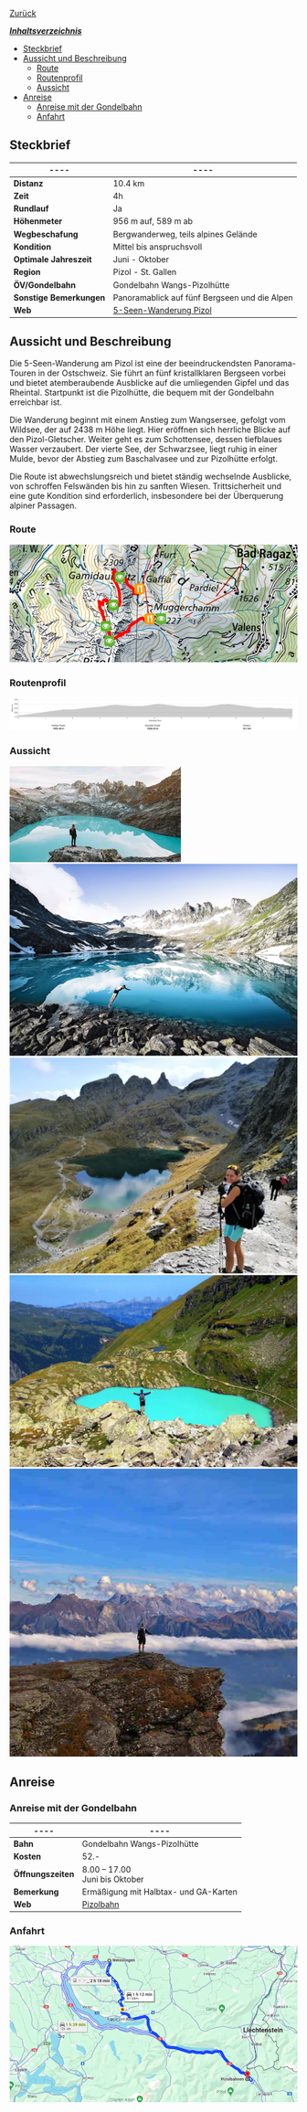 [Zurück](../../Schweizerliste.md)

<u>_**Inhaltsverzeichnis**_</u>

- [Steckbrief](#Steckbrief)
- [Aussicht und Beschreibung](#Aussicht%20und%20Beschreibung)
    - [Route](#Aussicht%20und%20Beschreibung#Route)
    - [Routenprofil](#Aussicht%20und%20Beschreibung#Routenprofil)
    - [Aussicht](#Aussicht%20und%20Beschreibung#Aussicht)
- [Anreise](#Anreise)
    - [Anreise mit der Gondelbahn](#Anreise#Anreise%20mit%20der%20Gondelbahn)
    - [Anfahrt](#Anreise#Anfahrt)

## Steckbrief

| **----**                 | **----**                                                                          |
| ------------------------ | --------------------------------------------------------------------------------- |
| **Distanz**              | 10.4 km                                                                           |
| **Zeit**                 | 4h                                                                                |
| **Rundlauf**             | Ja                                                                                |
| **Höhenmeter**           | 956 m auf, 589 m ab                                                               |
| **Wegbeschafung**        | Bergwanderweg, teils alpines Gelände                                              |
| **Kondition**            | Mittel bis anspruchsvoll                                                          |
| **Optimale Jahreszeit**  | Juni - Oktober                                                                    |
| **Region**               | Pizol - St. Gallen                                                                |
| **ÖV/Gondelbahn**        | Gondelbahn Wangs-Pizolhütte                                                       |
| **Sonstige Bemerkungen** | Panoramablick auf fünf Bergseen und die Alpen                                     |
| **Web**                  | [5-Seen-Wanderung Pizol](https://wegwandern.ch/wanderung/pizol-5-seen-wanderung/) |

## Aussicht und Beschreibung

Die 5-Seen-Wanderung am Pizol ist eine der beeindruckendsten Panorama-Touren in der Ostschweiz. Sie führt an fünf kristallklaren Bergseen vorbei und bietet atemberaubende Ausblicke auf die umliegenden Gipfel und das Rheintal. Startpunkt ist die Pizolhütte, die bequem mit der Gondelbahn erreichbar ist.

Die Wanderung beginnt mit einem Anstieg zum Wangsersee, gefolgt vom Wildsee, der auf 2438 m Höhe liegt. Hier eröffnen sich herrliche Blicke auf den Pizol-Gletscher. Weiter geht es zum Schottensee, dessen tiefblaues Wasser verzaubert. Der vierte See, der Schwarzsee, liegt ruhig in einer Mulde, bevor der Abstieg zum Baschalvasee und zur Pizolhütte erfolgt.

Die Route ist abwechslungsreich und bietet ständig wechselnde Ausblicke, von schroffen Felswänden bis hin zu sanften Wiesen. Trittsicherheit und eine gute Kondition sind erforderlich, insbesondere bei der Überquerung alpiner Passagen.

### Route
![](Pasted%20image%2020240612123356.png)

### Routenprofil
![](Pasted%20image%2020240612123412.png)
### Aussicht

![](images.jpg)
![](csm_5_Seen_Wanderung_Pizol_070c6517ef.jpg)
![](Schottensee-Pizol-2-1024x768.webp)
![](Titelbild_-5-Seen-Wanderung.webp)
![](1552454629_Pizol5-Seen_KB.jpg)
## Anreise

### Anreise mit der Gondelbahn

| **----**           | **----**                                                                                                                                                 |
| ------------------ | -------------------------------------------------------------------------------------------------------------------------------------------------------- |
| **Bahn**           | Gondelbahn Wangs-Pizolhütte                                                                                                                              |
| **Kosten**         | 52.-                                                                                                                                                     |
| **Öffnungszeiten** | 8.00 – 17.00<br>Juni bis Oktober                                                                                                                         |
| **Bemerkung**      | Ermäßigung mit Halbtax- und GA-Karten                                                                                                                    |
| **Web**            | [Pizolbahn](https://pizol-webstore.axess.shop/de/ProductsNgTicket/TicketNonPreDateable?poolNr=70&projNr=367&ticketTypeNr=628&preDatable=False&groupId=7) |

### Anfahrt
![](Pasted%20image%2020240612123503.png)